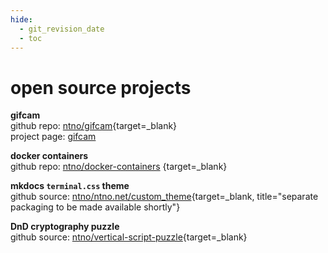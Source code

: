 ```yaml
---
hide:
  - git_revision_date
  - toc
---
```


# open source projects

**gifcam**  
github repo: [ntno/gifcam](https://github.com/ntno/gifcam){target=_blank}  
project page: [gifcam](/electronics/gifcam)  

**docker containers**  
github repo: [ntno/docker-containers](https://github.com/ntno/docker-containers)  {target=_blank}  

**mkdocs `terminal.css` theme**  
github source: [ntno/ntno.net/custom_theme](https://github.com/ntno/ntno.net/tree/main/custom_theme){target=_blank, title="separate packaging to be made available shortly"}  

**DnD cryptography puzzle**  
github source: [ntno/vertical-script-puzzle](https://github.com/ntno/vertical-script-puzzle){target=_blank}  

<!-- # closed source

please see project descriptions in latest [resume](/resume) -->